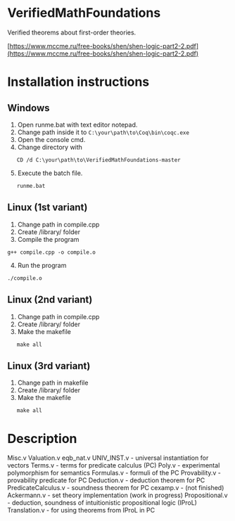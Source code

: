 # VerifiedMathFoundations
Verified theorems about first-order theories.

[https://www.mccme.ru/free-books/shen/shen-logic-part2-2.pdf](https://www.mccme.ru/free-books/shen/shen-logic-part2-2.pdf)

# Installation instructions

## Windows
1. Open runme.bat with text editor notepad.
2. Change path inside it to 
   ```C:\your\path\to\Coq\bin\coqc.exe```
3. Open the console cmd. 
4. Change directory with
```
   CD /d C:\your\path\to\VerifiedMathFoundations-master
```
5. Execute the batch file.
```
   runme.bat
```
## Linux (1st variant)
1. Change path in compile.cpp
2. Create /library/ folder
3. Compile the program
```
g++ compile.cpp -o compile.o
```
4. Run the program
```
./compile.o
```
## Linux (2nd variant)
1. Change path in compile.cpp
2. Create /library/ folder
3. Make the makefile
```
   make all
```
## Linux (3rd variant)
1. Change path in makefile
2. Create /library/ folder
3. Make the makefile
```
   make all
```

# Description

Misc.v 
Valuation.v
eqb_nat.v
UNIV_INST.v - universal instantiation for vectors
Terms.v - terms for predicate calculus (PC)
Poly.v - experimental polymorphism for semantics
Formulas.v - formuli of the PC
Provability.v - provability predicate for PC
Deduction.v - deduction theorem for PC
PredicateCalculus.v - soundness theorem for PC
cexamp.v - (not finished)
Ackermann.v - set theory implementation (work in progress)
Propositional.v - deduction, soundness of intuitionistic propositional logic (IProL)
Translation.v - for using theorems from IProL in PC

